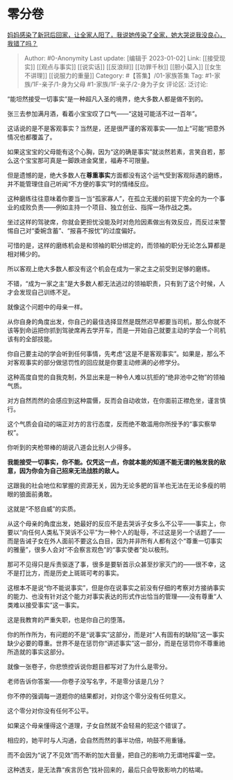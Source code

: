 # 零分卷
[妈妈感染了新冠后回家，让全家人阳了，我说她传染了全家，她大哭说我没良心，我错了吗？](https://www.zhihu.com/question/575695859/answer/2825636383)

> Author: #0-Anonymity
> Last update: [编辑于 2023-01-02]
> Link: [[接受现实]] [[观点与事实]] [[说实话]] [[反浪辩]] [[功罪千秋]] [[胆小莫入]] [[女生不讲理]] [[说服力的重量]]
> Category: #【答集】/01-家族答集
> Tag: #1-家族/1F-亲子/1-身为父母 #1-家族/1F-亲子/2-身为子女
> 评论区:
> 泛讨论:

“能坦然接受一切事实”是一种超凡入圣的境界，绝大多数人都是做不到的。

张三去参加满月酒，看着小宝宝叹了口气——“这娃可能活不过一百年”。

这话说的是不是客观事实？当然是，还是很严谨的客观事实——加上“可能”把意外情况也都覆盖了。

如果这宝宝的父母能有这个心胸，因为“这的确是事实”就淡然若素，言笑自若，那么这个宝宝那可真是一脚跌进金窝里，福寿不可限量。

但是遗憾的是，绝大多数人在**尊重事实**方面都没有这个运气受到客观际遇的磨练，并不能管理住自己听闻“不方便的事实”时的情绪反应。

这种磨练往往意味着你要当一当“孤家寡人”，在孤立无援的前提下完全的为一个事业的成败负责——例如主持一个项目、独立创业、指挥一场作战之类。

坐过这样的驾驶席，你就会更担忧没能及时对危险因素做出有效反应，而反过来警惕自己对“委婉含蓄”、“报喜不报忧”的过度偏好。

可惜的是，这样的磨练机会是和领袖的职分绑定的，而领袖的职分无论怎么算都是相对稀少的。

所以客观上绝大多数人都没有这个机会在成为一家之主之前受到足够的磨练。

不错，“成为一家之主”是大多数人都无法逃过的领袖职责，只有到了这个时候，人才会发现自己训练不足。

就像这个问题中的母亲一样。

从你自身的角度出发，你自己的最佳选择显然是既然迟早都要当司机，那么你就不该等到命运把你抓到驾驶席再去学开车，而是一开始自己就要主动的学会一个司机该有的全部技能。

你自己要主动的学会听到任何事情，先考虑“这是不是客观事实”。如果是，那么不对客观事实的部分做惩罚性的回应就是你要主动修满的必修学分。

这种高度自觉的自我克制，外显出来是一种令人难以抗拒的“绝非池中之物”的领袖气质。

对方自然而然的会感应到这种震慑，反而会自动收敛，在你面前正襟危坐，谨言慎行。

这个气质会自动的端正对方的言行态度，反而绝不敢滥用你所授予的“事实察举权”。

你听到的夹枪带棒的胡说八道会比别人少得多。

**我能接受一切事实，你不能。仅凭这一点，你就本能的知道不能无谓的触发我的敌意，因为你会为自己招来无法战胜的敌人。**

这跟我的社会地位和掌握的资源无关，因为无论多肥的盲羊也无法在无论多瘦的明眼的狼面前勇敢。

这就是“不怒自威”的实质。

从这个母亲的角度出发，她最好的反应不是去哭诉子女多么不公平——事实上，你要以“向任何人类私下哭诉不公平”为一种个人的耻辱，不过这是另一个话题了——而是告诫子女在外人面前不要这么白目，因为并非所有人都有这个“尊重一切事实的雅量”，很多人会对“不会察言观色”的“事实使者”处以极刑。

那可不见得只是斥责驱逐了事，很多是要斩首示众甚至抄家灭门的——很不幸，这不是打比方，而是历史上斑斑可考的事实。

这根本不是说“你不能说事实”，但是你在说事实之前没有仔细的考察对方接纳事实的能力、也没有针对这个能力对事实表达的形式作出恰当的管理——没有尊重“人类难以接受事实”这一事实。

这是我教育的严重失职，也是你自己的堕落。

你的所作所为，有问题的不是“说事实”这部分，而是对“人有固有的缺陷”这一事实缺少必要的尊重。世界不是在惩罚你“讲述事实”这一部分，而是在惩罚你不尊重祂所造就的事实这部分。

就像一张卷子，你悲愤控诉说你题目都写对了为什么是零分。

老师告诉你答案——你卷子没写名字，不是零分该是几分？

你不停的强调每一道题你的结果都对，对你这个零分没有任何意义。

这个零分对你没有任何不公平。

如果这个母亲懂得这个道理，子女自然就不会轻易的犯这个错误了。

相应的，她平时与人沟通，会自然而然的事半功倍，响鼓不用重锤。

而不会因为“说了不见效”而不断的加大音量，把自己的影响力无谓地挥霍一空。

这种透支，是无法靠“疾言厉色”找补回来的，最后只会导致影响力的枯竭。
